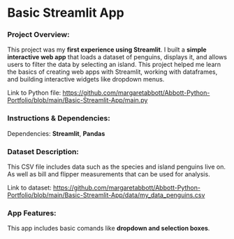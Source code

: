 # Basic Streamlit App
### Project Overview:
This project was my **first experience using Streamlit**. I built a **simple interactive web app** that loads a dataset of penguins, displays it, and allows users to filter the data by selecting an island. This project helped me learn the basics of creating web apps with Streamlit, working with dataframes, and building interactive widgets like dropdown menus.

Link to Python file: https://github.com/margaretabbott/Abbott-Python-Portfolio/blob/main/Basic-Streamlit-App/main.py  
### Instructions & Dependencies:
Dependencies: **Streamlit**, **Pandas**
### Dataset Description:
This CSV file includes data such as the species and island penguins live on. As well as bill and flipper measurements that can be used for analysis.  

Link to dataset: https://github.com/margaretabbott/Abbott-Python-Portfolio/blob/main/Basic-Streamlit-App/data/my_data_penguins.csv
### App Features: 
This app includes basic comands like **dropdown and selection boxes**.
